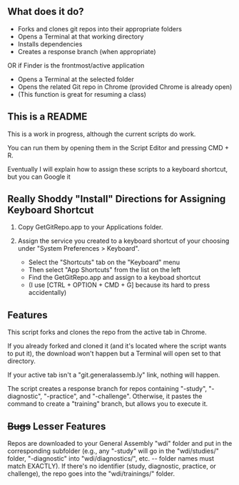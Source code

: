 ## What does it do?

-  Forks and clones git repos into their appropriate folders
-  Opens a Terminal at that working directory
-  Installs dependencies
-  Creates a response branch (when appropriate)

OR if Finder is the frontmost/active application

- Opens a Terminal at the selected folder
- Opens the related Git repo in Chrome (provided Chrome is already open)
- (This function is great for resuming a class)

## This is a README

This is a work in progress, although the current scripts do work.

You can run them by opening them in the Script Editor and pressing CMD + R.

Eventually I will explain how to assign these scripts to a keyboard shortcut, but you can Google it

## Really Shoddy "Install" Directions for Assigning Keyboard Shortcut

1.  Copy GetGitRepo.app to your Applications folder.

2.  Assign the service you created to a keyboard shortcut of your choosing under "System Preferences > Keyboard".
    - Select the "Shortcuts" tab on the "Keyboard" menu
    - Then select "App Shortcuts" from the list on the left
    - Find the GetGitRepo.app and assign to a keyboad shortcut
    - (I use [CTRL + OPTION + CMD + G] because its hard to press accidentally)

## Features

This script forks and clones the repo from the active tab in Chrome.

  If you already forked and cloned it (and it's located where the script wants to put it), the download won't happen but a Terminal will open set to that directory.

  If your active tab isn't a "git.generalassemb.ly" link, nothing will happen.

  The script creates a response branch for repos containing "-study", "-diagnostic", "-practice", and "-challenge". Otherwise, it pastes the command to create a "training" branch, but allows you to execute it.

## ~~Bugs~~ Lesser Features

  Repos are downloaded to your General Assembly "wdi" folder and put in the corresponding subfolder (e.g., any "-study" will go in the "wdi/studies/" folder, "-diagnostic" into "wdi/diagnostics/", etc. -- folder names must match EXACTLY). If there's no identifier (study, diagnostic, practice, or challenge), the repo goes into the "wdi/trainings/" folder.
